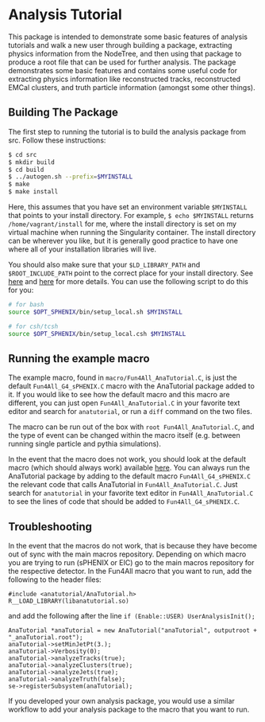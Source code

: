 # Analysis Tutorial

This package is intended to demonstrate some basic features of analysis tutorials and walk a new user through building a package, extracting physics information from the NodeTree, and then using that package to produce a root file that can be used for further analysis. The package demonstrates some basic features and contains some useful code for extracting physics information like reconstructed tracks, reconstructed EMCal clusters, and truth particle information (amongst some other things).


## Building The Package

The first step to running the tutorial is to build the analysis package from src. Follow these instructions:

```bash
$ cd src
$ mkdir build
$ cd build
$ ../autogen.sh --prefix=$MYINSTALL
$ make
$ make install
```

Here, this assumes that you have set an environment variable `$MYINSTALL` that points to your install directory. For example, `$ echo $MYINSTALL` returns `/home/vagrant/install` for me, where the install directory is set on my virtual machine when running the Singularity container. The install directory can be wherever you like, but it is generally good practice to have one where all of your installation libraries will live.

You should also make sure that your `$LD_LIBRARY_PATH` and `$ROOT_INCLUDE_PATH` point to the correct place for your install directory. See [here](https://wiki.bnl.gov/sPHENIX/index.php/Example_of_using_DST_nodes) and [here](https://wiki.bnl.gov/sPHENIX/index.php/Sphenix_root6) for more details. You can use the following script to do this for you:


```bash
# for bash
source $OPT_SPHENIX/bin/setup_local.sh $MYINSTALL  

# for csh/tcsh
source $OPT_SPHENIX/bin/setup_local.csh $MYINSTALL  
```


## Running the example macro

The example macro, found in `macro/Fun4All_AnaTutorial.C`, is just the default `Fun4All_G4_sPHENIX.C` macro with the AnaTutorial package added to it. If you would like to see how the default macro and this macro are different, you can just open `Fun4All_AnaTutorial.C` in your favorite text editor and search for `anatutorial`, or run a `diff` command on the two files. 


The macro can be run out of the box with `root Fun4All_AnaTutorial.C`, and the type of event can be changed within the macro itself (e.g. between running single particle and pythia simulations).

In the event that the macro does not work, you should look at the default macro (which should always work) available [here](https://github.com/sPHENIX-Collaboration/macros/blob/master/detectors/sPHENIX/Fun4All_G4_sPHENIX.C). You can always run the AnaTutorial package by adding to the default macro `Fun4All_G4_sPHENIX.C` the relevant code that calls AnaTutorial in `Fun4All_AnaTutorial.C`. Just search for `anatutorial` in your favorite text editor in `Fun4All_AnaTutorial.C` to see the lines of code that should be added to `Fun4All_G4_sPHENIX.C`.


## Troubleshooting

In the event that the macros do not work, that is because they have become out of sync with the main macros repository. Depending on which macro you are trying to run (sPHENIX or EIC) go to the main macros repository for the respective detector. In the Fun4All macro that you want to run, add the following to the header files:

```
#include <anatutorial/AnaTutorial.h>
R__LOAD_LIBRARY(libanatutorial.so)
```

and add the following after the line `if (Enable::USER) UserAnalysisInit();`

```
AnaTutorial *anaTutorial = new AnaTutorial("anaTutorial", outputroot + "_anaTutorial.root");
anaTutorial->setMinJetPt(3.);
anaTutorial->Verbosity(0);
anaTutorial->analyzeTracks(true);
anaTutorial->analyzeClusters(true);
anaTutorial->analyzeJets(true);
anaTutorial->analyzeTruth(false);
se->registerSubsystem(anaTutorial);
```

If you developed your own analysis package, you would use a similar workflow to add your analysis package to the macro that you want to run.
